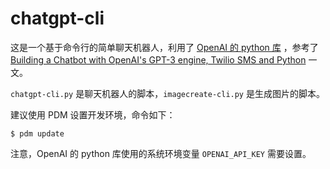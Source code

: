 # chatgpt-cli

这是一个基于命令行的简单聊天机器人，利用了 [OpenAI 的 python 库](https://beta.openai.com/docs/libraries/python-bindings) ，参考了 [Building a Chatbot with OpenAI's GPT-3 engine, Twilio SMS and Python](https://www.twilio.com/blog/openai-gpt-3-chatbot-python-twilio-sms) 一文。

`chatgpt-cli.py` 是聊天机器人的脚本，`imagecreate-cli.py` 是生成图片的脚本。

建议使用 PDM 设置开发环境，命令如下：

```shell-session
$ pdm update
```

注意，OpenAI 的 python 库使用的系统环境变量 `OPENAI_API_KEY` 需要设置。

